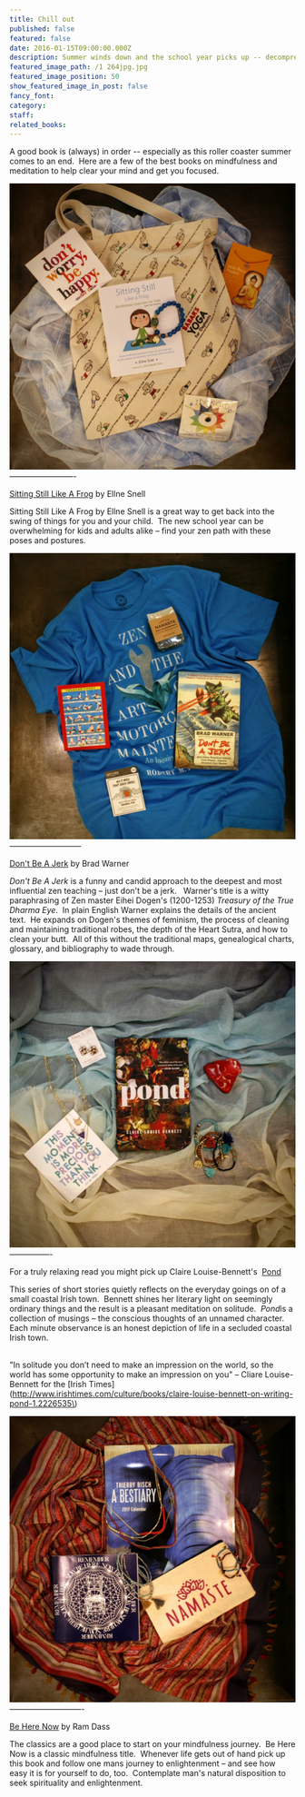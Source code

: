 ```yaml
---
title: Chill out
published: false
featured: false
date: 2016-01-15T09:00:00.000Z
description: Summer winds down and the school year picks up -- decompress with these zen titles
featured_image_path: /1 264jpg.jpg
featured_image_position: 50
show_featured_image_in_post: false
fancy_font:
category:
staff:
related_books:
---
```



A good book is (always) in order -- especially as this roller coaster summer comes to an end.&nbsp; Here are a few of the best books on mindfulness and meditation to help clear your mind and get you focused.

![](/uploads/versions/1-30---x----1209-1209x---.jpg)————————-

[Sitting Still Like A Frog](http://www.brooklinebooksmith-shop.com/book/9781611800586) by Ellne Snell

Sitting Still Like A Frog by Ellne Snell is a great way to get back into the swing of things for you and your child.&nbsp; The new school year can be overwhelming for kids and adults alike – find your zen path with these poses and postures.&nbsp;

![](/uploads/versions/1-146---x----1410-1410x---.jpg)—————————

[Don't Be A Jerk](http://www.brooklinebooksmith-shop.com/book/9781608683888) by Brad Warner

*Don't Be A Jerk* is a funny and candid approach to the deepest and most influential zen teaching – just don't be a jerk. &nbsp; Warner's title is a witty paraphrasing of Zen master Eihei Dogen's (1200-1253) *Treasury of the True Dharma Eye*.&nbsp; In plain English Warner explains the details of the ancient text.&nbsp; He expands on Dogen's themes of feminism, the process of cleaning and maintaining traditional robes, the depth of the Heart Sutra, and how to clean your butt.&nbsp; All of this without the traditional maps, genealogical charts, glossary, and bibliography to wade through.

![](/uploads/versions/1-215---x----1286-1286x---.jpg)
<br>—————-

For a truly relaxing read you might pick up Claire Louise-Bennett's&nbsp; [Pond](http://www.brooklinebooksmith-shop.com/book/9780399575891)

This series of short stories quietly reflects on the everyday goings on of a small coastal Irish town.&nbsp; Bennett shines her literary light on seemingly ordinary things and the result is a pleasant meditation on solitude.&nbsp; *Pond*is a collection of musings – the conscious thoughts of an unnamed character.&nbsp; Each minute observance is an honest depiction of life in a secluded coastal Irish town.

<br>"In solitude you don’t need to make an impression on the world, so the world has some opportunity to make an impression on you" – Cliare Louise-Bennett for the [Irish Times](http://www.irishtimes.com/culture/books/claire-louise-bennett-on-writing-pond-1.2226535\)

![](/uploads/versions/1-66---x----1149-1149x---.jpg)—————————-

[Be Here Now](http://www.brooklinebooksmith-shop.com/book/9780517543054) by Ram Dass

The classics are a good place to start on your mindfulness journey.&nbsp; Be Here Now is a classic mindfulness title.&nbsp; Whenever life gets out of hand pick up this book and follow one mans journey to enlightenment – and see how easy it is for yourself to do, too.&nbsp; Contemplate man's natural disposition to seek spirituality and enlightenment.
